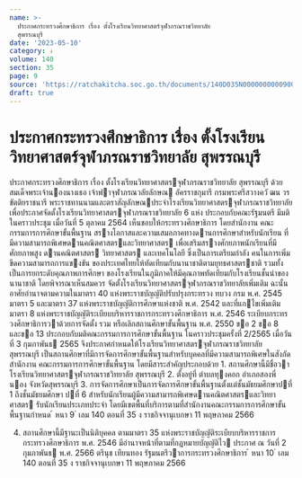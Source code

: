 ```yaml
---
name: >-
  ประกาศกระทรวงศึกษาธิการ เรื่อง ตั้งโรงเรียนวิทยาศาสตร์จุฬาภรณราชวิทยาลัย
  สุพรรณบุรี
date: '2023-05-10'
category: ง
volume: 140
section: 35
page: 9
source: 'https://ratchakitcha.soc.go.th/documents/140D035N0000000000900.pdf'
draft: true
---
```


# ประกาศกระทรวงศึกษาธิการ เรื่อง ตั้งโรงเรียนวิทยาศาสตร์จุฬาภรณราชวิทยาลัย สุพรรณบุรี

ประกาศกระทรวงศึกษาธิการ เรื่อง ตั้งโรงเรียนวิทยาศาสตรจุฬาภรณราชวิทยาลัย สุพรรณบุรี ด้วย สมเด็จพระเจ้านองนางเธอ เจ้าฟาจุฬาภรณวลัยลักษณ อัครราชกุมารี กรมพระศรีสวางควั ฒน วรขัตติยราชนารี พระราชทานนามและตราสัญลักษณประจําโรงเรียนวิทยาศาสตรจุฬาภรณราชวิทยาลัย เพื่อประกาศจัดตั้งโรงเรียนวิทยาศาสตรจุฬาภรณราชวิทยาลัย 6 แห่ง ประกอบกับคณะรัฐมนตรี มีมติในคราวประชุม เมื่อวันที่ 5 ตุลาคม 2564 เห็นชอบให้กระทรวงศึกษาธิการ โดยสํานักงาน คณะกรรมการการศึกษาขั้นพื้นฐาน สรางโอกาสและความเสมอภาคทางดานการศึกษาสําหรับนักเรียน ที่มีความสามารถพิเศษดานคณิตศาสตรและวิทยาศาสตร เพื่อเสริมสรางศักยภาพนักเรียนที่มีศักยภาพสูง ดานคณิตศาสตร วิทยาศาสตร และเทคโนโลยี ซึ่งเป็นการเตรียมกําลัง คนในการเพิ่มขีดความสามารถการแขงขัน ของประเทศไทยให้ทัดเทียมกับนานาชาติตามยุทธศาสตรชาติ รวมทั้งเป็นการยกระดับคุณภาพการศึกษา ของโรงเรียนในภูมิภาคให้มีคุณภาพทัดเทียมกับโรงเรียนชั้นนําของนานาชาติ โดยพิจารณาเห็นสมควร จัดตั้งโรงเรียนวิทยาศาสตรจุฬาภรณราชวิทยาลัยเพิ่มเติม ฉะนั้น อาศัยอํานาจตามความในมาตรา 40 แห่งพระราชบัญญัติปรับปรุงกระทรวง ทบวง กรม พ.ศ. 2545 มาตรา 5 และมาตรา 37 แห่งพระราชบัญญัติการศึกษาแห่งชาติ พ.ศ. 2542 และที่แกไขเพิ่มเติม มาตรา 8 แห่งพระราชบัญญัติระเบียบบริหารราชการกระทรวงศึกษาธิการ พ.ศ. 2546 ระเบียบกระทรวงศึกษาธิการวาด้วยการจัดตั้ง รวม หรือเลิกสถานศึกษาขั้นพื้นฐาน พ.ศ. 2550 ขอ 2 ขอ 8 และขอ 13 ประกอบกับมติคณะกรรมการการศึกษาขั้นพื้นฐาน ในคราวประชุมครั้งที่ 2/2565 เมื่อวันที่ 3 กุมภาพันธ 2565 จึงประกาศกําหนดให้โรงเรียนวิทยาศาสตรจุฬาภรณราชวิทยาลัย สุพรรณบุรี เป็นสถานศึกษาที่มีการจัดการศึกษาขั้นพื้นฐานสําหรับบุคคลที่มีความสามารถพิเศษในสังกัดสํานักงาน คณะกรรมการการศึกษาขั้นพื้นฐาน โดยมีสาระสําคัญประกอบด้วย 1. สถานศึกษานี้มีชื่อวา โรงเรียนวิทยาศาสตรจุฬาภรณราชวิทยาลัย สุพรรณบุรี 2. ตั้งอยู่ที่ ตําบลทุงคอก อําเภอสองพี่นอง จังหวัดสุพรรณบุรี 3. การจัดการศึกษาเป็นการจัดการศึกษาขั้นพื้นฐานตั้งแต่ชั้นมัธยมศึกษาปที่ 1 ถึงชั้นมัธยมศึกษา ปที่ 6 สําหรับนักเรียนผู้มีความสามารถพิเศษดานคณิตศาสตรและวิทยาศาสตร รับนักเรียนประเภทประจํา โดยมีเขตพื้นที่บริการตามที่สํานักงานคณะกรรมการการศึกษาขั้นพื้นฐานกําหนด ้ หนา 9 ่ เลม 140 ตอนที่ 35 ง ราชกิจจานุเบกษา 11 พฤษภาคม 2566

4. สถานศึกษานี้มีฐานะเป็นนิติบุคคล ตามมาตรา 35 แห่งพระราชบัญญัติระเบียบบริหารราชการ กระทรวงศึกษาธิการ พ.ศ. 2546 มีอํานาจหน้าที่ตามที่กฎหมายบัญญัติไว ประกาศ ณ วันที่ 2 กุมภาพันธ พ.ศ. 2566 ตรีนุช เทียนทอง รัฐมนตรีวาการกระทรวงศึกษาธิการ ้ หนา 10 ่ เลม 140 ตอนที่ 35 ง ราชกิจจานุเบกษา 11 พฤษภาคม 2566
